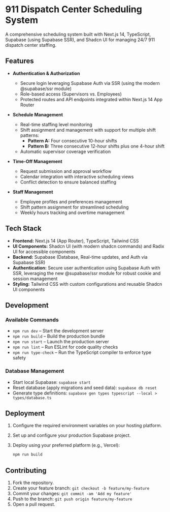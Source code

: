 # 911 Dispatch Center Scheduling System

A comprehensive scheduling system built with Next.js 14, TypeScript, Supabase (using Supabase SSR), and Shadcn UI for managing 24/7 911 dispatch center staffing.

## Features

- **Authentication & Authorization**
  - Secure login leveraging Supabase Auth via SSR (using the modern @supabase/ssr module)
  - Role-based access (Supervisors vs. Employees)
  - Protected routes and API endpoints integrated within Next.js 14 App Router

- **Schedule Management**
  - Real-time staffing level monitoring
  - Shift assignment and management with support for multiple shift patterns:
    - **Pattern A:** Four consecutive 10-hour shifts
    - **Pattern B:** Three consecutive 12-hour shifts plus one 4-hour shift
  - Automatic supervisor coverage verification

- **Time-Off Management**
  - Request submission and approval workflow
  - Calendar integration with interactive scheduling views
  - Conflict detection to ensure balanced staffing

- **Staff Management**
  - Employee profiles and preferences management
  - Shift pattern assignment for streamlined scheduling
  - Weekly hours tracking and overtime management

## Tech Stack

- **Frontend:** Next.js 14 (App Router), TypeScript, Tailwind CSS
- **UI Components:** Shadcn UI (with modern shadcn commands) and Radix UI for accessible components
- **Backend:** Supabase (Database, Real-time updates, and Auth via Supabase SSR)
- **Authentication:** Secure user authentication using Supabase Auth with SSR, leveraging the new @supabase/ssr module for robust cookie and session management
- **Styling:** Tailwind CSS with custom configurations and reusable Shadcn UI components

## Development

### Available Commands

- `npm run dev` – Start the development server
- `npm run build` – Build the production bundle
- `npm run start` – Launch the production server
- `npm run lint` – Run ESLint for code quality checks
- `npm run type-check` – Run the TypeScript compiler to enforce type safety

### Database Management

- Start local Supabase: `supabase start`
- Reset database (apply migrations and seed data): `supabase db reset`
- Generate type definitions: `supabase gen types typescript --local > types/database.ts`

## Deployment

1. Configure the required environment variables on your hosting platform.
2. Set up and configure your production Supabase project.
3. Deploy using your preferred platform (e.g., Vercel):

   ```bash
   npm run build
   ```

## Contributing

1. Fork the repository.
2. Create your feature branch: `git checkout -b feature/my-feature`
3. Commit your changes: `git commit -am 'Add my feature'`
4. Push to the branch: `git push origin feature/my-feature`
5. Open a pull request.

